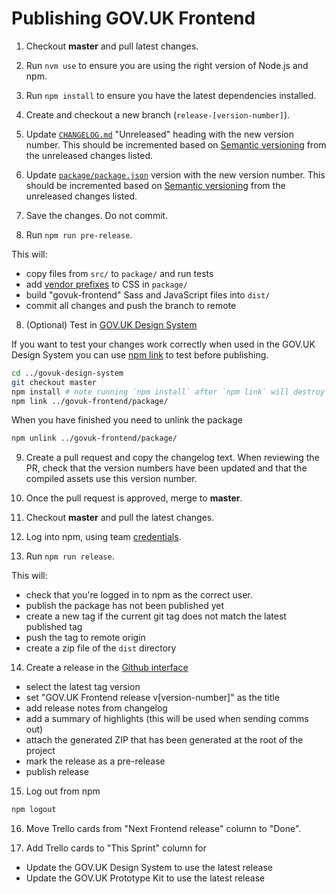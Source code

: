 # Publishing GOV.UK Frontend

1. Checkout **master** and pull latest changes.

2. Run `nvm use` to ensure you are using the right version of Node.js and npm.

2. Run `npm install` to ensure you have the latest dependencies installed.

3. Create and checkout a new branch (`release-[version-number]`).

4. Update [`CHANGELOG.md`](../CHANGELOG.md) "Unreleased" heading with the new version number.
   This should be incremented based on [Semantic versioning](https://semver.org/) from the unreleased changes listed.

5. Update [`package/package.json`](../package/package.json) version with the new version number.
This should be incremented based on [Semantic versioning](https://semver.org/) from the unreleased changes listed.

6. Save the changes. Do not commit.

7. Run `npm run pre-release`.

This will:
  - copy files from `src/` to `package/` and run tests
  - add [vendor prefixes](https://github.com/postcss/autoprefixer) to CSS in `package/`
  - build "govuk-frontend" Sass and JavaScript files into `dist/`
  - commit all changes and push the branch to remote

8. (Optional) Test in [GOV.UK Design System](git@github.com:alphagov/govuk-design-system.git)

  If you want to test your changes work correctly when used in the GOV.UK Design System you can use [npm link](https://docs.npmjs.com/cli/link) to test before publishing.

  ```bash
  cd ../govuk-design-system
  git checkout master
  npm install # note running `npm install` after `npm link` will destroy the link.
  npm link ../govuk-frontend/package/
  ```

  When you have finished you need to unlink the package

  ```bash
  npm unlink ../govuk-frontend/package/
  ```

9. Create a pull request and copy the changelog text.
   When reviewing the PR, check that the version numbers have been updated and that the compiled assets use this version number.

10. Once the pull request is approved, merge to **master**.

11. Checkout **master** and pull the latest changes.

12. Log into npm, using team [credentials](https://github.com/alphagov/design-system-team-credentials/tree/master/npm/govuk-patterns-and-tools).

13. Run `npm run release`.

  This will:
  - check that you're logged in to npm as the correct user.
  - publish the package has not been published yet
  - create a new tag if the current git tag does not match the latest published tag
  - push the tag to remote origin
  - create a zip file of the `dist` directory

14. Create a release in the [Github interface](https://github.com/alphagov/govuk-frontend/releases/new)
  - select the latest tag version
  - set "GOV.UK Frontend release v[version-number]" as the title
  - add release notes from changelog
  - add a summary of highlights (this will be used when sending comms out)
  - attach the generated ZIP that has been generated at the root of the project
  - mark the release as a pre-release
  - publish release

15. Log out from npm
```bash
npm logout
```
16. Move Trello cards from "Next Frontend release" column to "Done".

17. Add Trello cards to "This Sprint" column for
  - Update the GOV.UK Design System to use the latest release
  - Update the GOV.UK Prototype Kit to use the latest release
